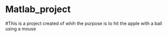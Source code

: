 # Matlab_project
#This is a project created of whih the purpose is to hit the apple with a ball using a mouse
